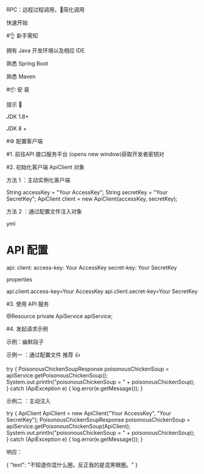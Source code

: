 RPC：远程过程调用，🚀简化调用

快速开始

#👌 新手需知





拥有 Java 开发环境以及相应 IDE



熟悉 Spring Boot



熟悉 Maven

#📦 安 装

提示 🔔️

JDK 1.8+

JDK 8 +

#⚙️ 配置客户端

#1. 前往API 接口服务平台 (opens new window)获取开发者密钥对

#2. 初始化客户端 ApiClient 对象

方法 1 ：主动实例化客户端

String accessKey = "Your AccessKey";
String secretKey = "Your SecretKey";
ApiClient client = new ApiClient(accessKey, secretKey);






方法 2 ：通过配置文件注入对象





yml

# API 配置
api:
  client:
    access-key: Your AccessKey
    secret-key: Your SecretKey






properties

api.client.access-key=Your AccessKey
api.client.secret-key=Your SecretKey




#3. 使用 API 服务

 @Resource
 private ApiService apiService;




#4. 发起请求示例

示例：幽默段子





示例一 ：通过配置文件 推荐 👍

try {
    PoisonousChickenSoupResponse poisonousChickenSoup = apiService.getPoisonousChickenSoup();
    System.out.println("poisonousChickenSoup = " + poisonousChickenSoup);
} catch (ApiException e) {
  log.error(e.getMessage());
}








示例二 ：主动注入

try {
    ApiClient ApiClient = new ApiClient("Your AccessKey", "Your SecretKey");
    PoisonousChickenSoupResponse poisonousChickenSoup = apiService.getPoisonousChickenSoup(ApiClient);
    System.out.println("poisonousChickenSoup = " + poisonousChickenSoup);
} catch (ApiException e) {
    log.error(e.getMessage());
}


响应：

{
  "text": "不知道你混什么圈，反正我的是混黑眼圈。"
}


